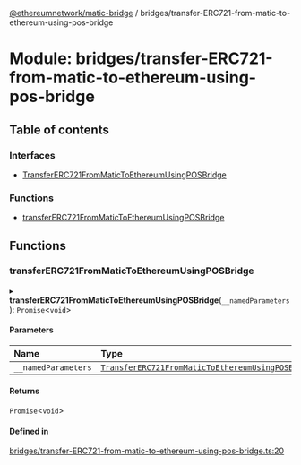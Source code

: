 [@ethereumnetwork/matic-bridge](../README.md) / bridges/transfer-ERC721-from-matic-to-ethereum-using-pos-bridge

# Module: bridges/transfer-ERC721-from-matic-to-ethereum-using-pos-bridge

## Table of contents

### Interfaces

- [TransferERC721FromMaticToEthereumUsingPOSBridge](../interfaces/bridges_transfer_ERC721_from_matic_to_ethereum_using_pos_bridge.TransferERC721FromMaticToEthereumUsingPOSBridge.md)

### Functions

- [transferERC721FromMaticToEthereumUsingPOSBridge](bridges_transfer_ERC721_from_matic_to_ethereum_using_pos_bridge.md#transfererc721frommatictoethereumusingposbridge)

## Functions

### transferERC721FromMaticToEthereumUsingPOSBridge

▸ **transferERC721FromMaticToEthereumUsingPOSBridge**(`__namedParameters`): `Promise`<`void`\>

#### Parameters

| Name | Type |
| :------ | :------ |
| `__namedParameters` | [`TransferERC721FromMaticToEthereumUsingPOSBridge`](../interfaces/bridges_transfer_ERC721_from_matic_to_ethereum_using_pos_bridge.TransferERC721FromMaticToEthereumUsingPOSBridge.md) |

#### Returns

`Promise`<`void`\>

#### Defined in

[bridges/transfer-ERC721-from-matic-to-ethereum-using-pos-bridge.ts:20](https://github.com/KedziaPawel/matic-bridge/blob/ca4dc8c/src/bridges/transfer-ERC721-from-matic-to-ethereum-using-pos-bridge.ts#L20)
